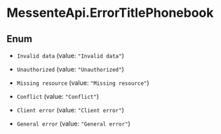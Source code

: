 # MessenteApi.ErrorTitlePhonebook

## Enum


* `Invalid data` (value: `"Invalid data"`)

* `Unauthorized` (value: `"Unauthorized"`)

* `Missing resource` (value: `"Missing resource"`)

* `Conflict` (value: `"Conflict"`)

* `Client error` (value: `"Client error"`)

* `General error` (value: `"General error"`)


